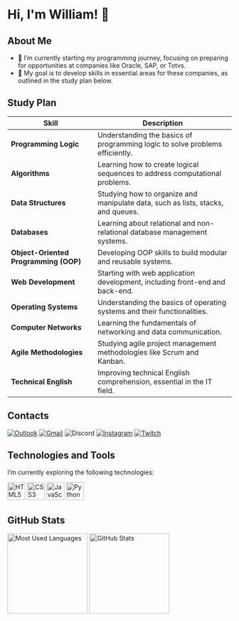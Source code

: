 # Hi, I'm William! 👋

## About Me

- 🌱 I’m currently starting my programming journey, focusing on preparing for opportunities at companies like Oracle, SAP, or Totvs.
- 🎯 My goal is to develop skills in essential areas for these companies, as outlined in the study plan below.

## Study Plan

| Skill                   | Description                                                                 |
|-------------------------|---------------------------------------------------------------------------|
| **Programming Logic**   | Understanding the basics of programming logic to solve problems efficiently. |
| **Algorithms**          | Learning how to create logical sequences to address computational problems. |
| **Data Structures**     | Studying how to organize and manipulate data, such as lists, stacks, and queues. |
| **Databases**           | Learning about relational and non-relational database management systems. |
| **Object-Oriented Programming (OOP)** | Developing OOP skills to build modular and reusable systems. |
| **Web Development**     | Starting with web application development, including front-end and back-end. |
| **Operating Systems**   | Understanding the basics of operating systems and their functionalities. |
| **Computer Networks**   | Learning the fundamentals of networking and data communication. |
| **Agile Methodologies** | Studying agile project management methodologies like Scrum and Kanban. |
| **Technical English**   | Improving technical English comprehension, essential in the IT field. |

## Contacts

[![Outlook](https://img.shields.io/badge/Microsoft_Outlook-0078D4?style=for-the-badge&logo=microsoft-outlook&logoColor=white)](mailto:williamclm_christian@hotmail.com)
[![Gmail](https://img.shields.io/badge/Email-D14836?style=for-the-badge&logo=gmail&logoColor=white)](mailto:daniludeke2@gmail.com)
![Discord](https://img.shields.io/badge/Discord-7289DA?style=for-the-badge&logo=discord&logoColor=white)
[![Instagram](https://img.shields.io/badge/-Instagram-E4405F?style=for-the-badge&logo=instagram&logoColor=white)](https://www.instagram.com/will_ldk_)
[![Twitch](https://img.shields.io/badge/-Twitch-9146FF?style=for-the-badge&logo=twitch&logoColor=white)](https://www.twitch.tv/will_ldk_)


## Technologies and Tools

I’m currently exploring the following technologies:

<div>
  <img loading="lazy" src="https://cdn.jsdelivr.net/gh/devicons/devicon/icons/html5/html5-original.svg" width="40" height="40" alt="HTML5"/>
  <img loading="lazy" src="https://cdn.jsdelivr.net/gh/devicons/devicon/icons/css3/css3-original.svg" width="40" height="40" alt="CSS3"/>
  <img loading="lazy" src="https://cdn.jsdelivr.net/gh/devicons/devicon/icons/javascript/javascript-original.svg" width="40" height="40" alt="JavaScript"/>
  <img loading="lazy" src="https://cdn.jsdelivr.net/gh/devicons/devicon/icons/python/python-original.svg" width="40" height="40" alt="Python"/>
</div>

## GitHub Stats

<div>
  <img loading="lazy" height="180em" src="https://github-readme-stats.vercel.app/api/top-langs/?username=williamldk&layout=compact&langs_count=7&theme=dracula" alt="Most Used Languages"/>
  <img loading="lazy" height="180em" src="https://github-readme-stats.vercel.app/api?username=williamldk&show_icons=true&theme=dracula&include_all_commits=true&count_private=true" alt="GitHub Stats"/>
</div>

